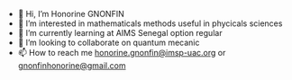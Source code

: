 - 👋 Hi, I’m Honorine GNONFIN
- 👀 I’m interested in mathematicals methods useful in phycicals sciences
- 🌱 I’m currently learning at AIMS Senegal option regular
- 💞️ I’m looking to collaborate on quantum mecanic
- 📫 How to reach me honorine.gnonfin@imsp-uac.org or gnonfinhonorine@gmail.com

<!---
Sename1/Sename1 is a ✨ special ✨ repository because its `README.md` (this file) appears on your GitHub profile.
You can click the Preview link to take a look at your changes.
--->
